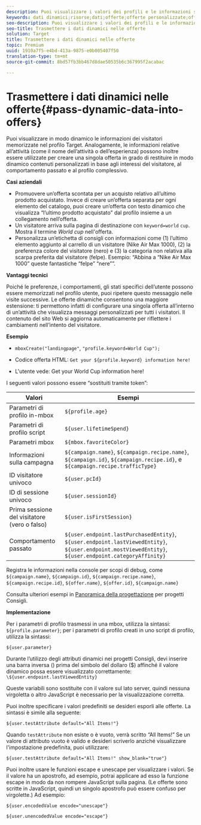 ```yaml
---
description: Puoi visualizzare i valori dei profili e le informazioni sull’attività direttamente in un’offerta HTML o JSON.
keywords: dati dinamici;risorse;dati;offerte;offerte personalizzate;offerte personali;sostituzione token
seo-description: Puoi visualizzare i valori dei profili e le informazioni sull’attività direttamente in un’offerta HTML o JSON.
seo-title: Trasmettere i dati dinamici nelle offerte
solution: Target
title: Trasmettere i dati dinamici nelle offerte
topic: Premium
uuid: 1910a7f5-e4bd-413a-9875-e0b005407f50
translation-type: tm+mt
source-git-commit: 8bd57fb3bb467d8dae50535b6c367995f2acabac

---
```



# Trasmettere i dati dinamici nelle offerte{#pass-dynamic-data-into-offers}

Puoi visualizzare in modo dinamico le informazioni dei visitatori memorizzate nel profilo Target. Analogamente, le informazioni relative all’attività (come il nome dell’attività o dell’esperienza) possono inoltre essere utilizzate per creare una singola offerta in grado di restituire in modo dinamico contenuti personalizzati in base agli interessi del visitatore, al comportamento passato e al profilo complessivo.

**Casi aziendali**

* Promuovere un’offerta scontata per un acquisto relativo all’ultimo prodotto acquistato. Invece di creare un’offerta separata per ogni elemento del catalogo, puoi creare un’offerta con testo dinamico che visualizza “l’ultimo prodotto acquistato” dal profilo insieme a un collegamento nell’offerta.
* Un visitatore arriva sulla pagina di destinazione con `keyword=world` `cup`. Mostra il termine *World cup* nell&#39;offerta.
* Personalizza un’etichetta di consigli con informazioni come (1) l’ultimo elemento aggiunto al carrello di un visitatore (Nike Air Max 1000), (2) la preferenza colore del visitatore (nero) e (3) la categoria non relativa alla scarpa preferita dal visitatore (felpe). Esempio: “Abbina a “Nike Air Max 1000” queste fantastiche “felpe” “nere””.


**Vantaggi tecnici**

Poiché le preferenze, i comportamenti, gli stati specifici dell’utente possono essere memorizzati nel profilo utente, puoi ripetere questo messaggio nelle visite successive. Le offerte dinamiche consentono una maggiore estensione: ti permettono infatti di configurare una singola offerta all’interno di un’attività che visualizza messaggi personalizzati per tutti i visitatori. Il contenuto del sito Web si aggiorna automaticamente per riflettere i cambiamenti nell’intento del visitatore.

**Esempio**

* `mboxCreate("landingpage"`, `"profile.keyword=World Cup");`

* Codice offerta HTML: `Get your ${profile.keyword} information here!`
* L&#39;utente vede: Get your World Cup information here!

I seguenti valori possono essere “sostituiti tramite token”:

| Valori | Esempi |
|--- |--- |
| Parametri di profilo in-mbox | `${profile.age}` |
| Parametri di profilo script | `${user.lifetimeSpend}` |
| Parametri mbox | `${mbox.favoriteColor}` |
| Informazioni sulla campagna | `${campaign.name}`, `${campaign.recipe.name}`, `${campaign.id}`, `${campaign.recipe.id}`, e `${campaign.recipe.trafficType}` |
| ID visitatore univoco | `${user.pcId}` |
| ID di sessione univoco | `${user.sessionId}` |
| Prima sessione del visitatore (vero o falso) | `${user.isFirstSession}` |
| Comportamento passato | `${user.endpoint.lastPurchasedEntity}`, `${user.endpoint.lastViewedEntity}`, `${user.endpoint.mostViewedEntity}`, `${user.endpoint.categoryAffinity}` |

Registra le informazioni nella console per scopi di debug, come `${campaign.name}`, `${campaign.id}`, `${campaign.recipe.name}`, `${campaign.recipe.id}`, `${offer.name}`, `${offer.id}`, `${campaign.name}`

Consulta ulteriori esempi in [Panoramica della progettazione](/help/c-recommendations/c-design-overview/design-overview.md) per progetti Consigli.

**Implementazione**

Per i parametri di profilo trasmessi in una mbox, utilizza la sintassi: `${profile.parameter}`; per i parametri di profilo creati in uno script di profilo, utilizza la sintassi:

`${user.parameter}`

Durante l’utilizzo degli attributi dinamici nei progetti Consigli, devi inserire una barra inversa (\) prima del simbolo del dollaro ($) affinché il valore dinamico possa essere visualizzato correttamente: `\${user.endpoint.lastViewedEntity}`

Queste variabili sono sostituite con il valore sul lato server, quindi nessuna virgoletta o altro JavaScript è necessario per la visualizzazione corretta.

Puoi inoltre specificare i valori predefiniti se desideri esporli alle offerte. La sintassi è simile alla seguente:

`${user.testAttribute default="All Items!"}`

Quando `testAttribute` non esiste o è vuoto, verrà scritto “All Items!” Se un valore di attributo vuoto è valido e desideri scriverlo anziché visualizzare l&#39;impostazione predefinita, puoi utilizzare:

`${user.testAttribute default="All Items!" show_blank="true"}`

Puoi inoltre usare le funzioni escape e unescape per visualizzare i valori. Se il valore ha un apostrofo, ad esempio, potrai applicare ad esso la funzione escape in modo da non rompere JavaScript sulla pagina. (Le offerte sono scritte in JavaScript, quindi un singolo apostrofo può essere confuso per virgolette.) Ad esempio:

`${user.encodedValue encode="unescape"}`

`${user.unencodedValue encode="escape"}`